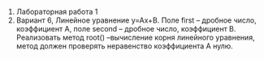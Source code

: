 1) Лабораторная работа 1
2) Вариант 6, Линейное уравнение y=Ax+B. Поле first – дробное число, коэффициент А, поле second – дробное число, коэффициент В. Реализовать метод root() –вычисление корня линейного уравнения, метод должен проверять неравенство коэффициента А нулю.
